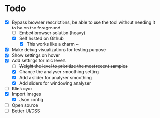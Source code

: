 # Todo

- [x] Bypass browser rescrictions, be able to use the tool without needing it to be on the foreground
    - [ ] ~~Embed browser solution (heavy)~~
    - [x] Self hosted on Github
        - [x] This works like a charm ~
- [x] Make debug visualizations for testing purpose
- [x] Show settings on hover
- [x] Add settings for mic levels
    - [ ] ~~Weight the level to prioritize the most recent samples~~
    - [x] Change the analyser smoothing setting
    - [x] Add a slider for analyser smoothing
    - [x] Add sliders for windowing analyser
- [ ] Blink eyes
- [x] Import images
    - [x] Json config
- [ ] Open source
- [ ] Better UI/CSS
